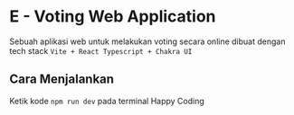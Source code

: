 # E - Voting Web Application

Sebuah aplikasi web untuk melakukan voting secara online dibuat dengan tech stack `Vite + React Typescript + Chakra UI`

## Cara Menjalankan

Ketik kode `npm run dev` pada terminal
Happy Coding
